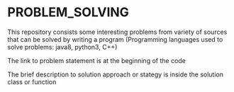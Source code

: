 # PROBLEM_SOLVING
This repository consists some interesting problems from variety of sources that can be solved by writing a program 
(Programming languages used to solve problems: java8, python3, C++)


The link to problem statement is at the beginning of the code


The brief description to solution approach or stategy is inside the solution class or function


